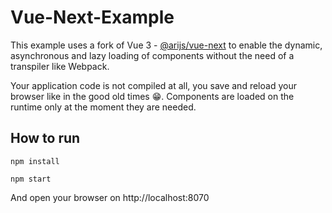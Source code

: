 # Vue-Next-Example

This example uses a fork of Vue 3 - [@arijs/vue-next](https://github.com/arijs/vue-next/tree/lazy-load-assets) to enable the dynamic, asynchronous and lazy loading of components without the need of a transpiler like Webpack.

Your application code is not compiled at all, you save and reload your browser like in the good old times 😁. Components are loaded on the runtime only at the moment they are needed.

## How to run

```
npm install

npm start
```

And open your browser on http://localhost:8070

